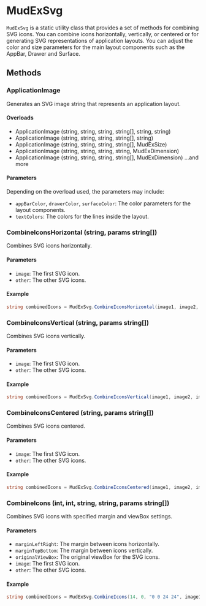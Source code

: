 ﻿# MudExSvg

`MudExSvg` is a static utility class that provides a set of methods for combining SVG icons. You can combine icons horizontally, vertically, or centered or for generating SVG representations of application layouts. You can adjust the color and size parameters for the main layout components such as the AppBar, Drawer and Surface.

## Methods


### ApplicationImage

Generates an SVG image string that represents an application layout.

#### Overloads

- ApplicationImage (string, string, string, string[], string, string)
- ApplicationImage (string, string, string, string[], string)
- ApplicationImage (string, string, string, string[], MudExSize<int>)
- ApplicationImage (string, string, string, string, MudExDimension)
- ApplicationImage (string, string, string, string[], MudExDimension)
...and more

#### Parameters

Depending on the overload used, the parameters may include:

- `appBarColor`, `drawerColor`, `surfaceColor`: The color parameters for the layout components.
- `textColors`: The colors for the lines inside the layout.

### CombineIconsHorizontal (string, params string[])

Combines SVG icons horizontally.

#### Parameters

- `image`: The first SVG icon.
- `other`: The other SVG icons.

#### Example

```csharp
string combinedIcons = MudExSvg.CombineIconsHorizontal(image1, image2, image3);
```

### CombineIconsVertical (string, params string[])

Combines SVG icons vertically.

#### Parameters

- `image`: The first SVG icon.
- `other`: The other SVG icons.

#### Example

```csharp
string combinedIcons = MudExSvg.CombineIconsVertical(image1, image2, image3);
```

### CombineIconsCentered (string, params string[])

Combines SVG icons centered.

#### Parameters

- `image`: The first SVG icon.
- `other`: The other SVG icons.

#### Example

```csharp
string combinedIcons = MudExSvg.CombineIconsCentered(image1, image2, image3);
```

### CombineIcons (int, int, string, string, params string[])

Combines SVG icons with specified margin and viewBox settings.

#### Parameters

- `marginLeftRight`: The margin between icons horizontally.
- `marginTopBottom`: The margin between icons vertically.
- `originalViewBox`: The original viewBox for the SVG icons.
- `image`: The first SVG icon.
- `other`: The other SVG icons.

#### Example

```csharp
string combinedIcons = MudExSvg.CombineIcons(14, 0, "0 0 24 24", image1, image2, image3);
```
